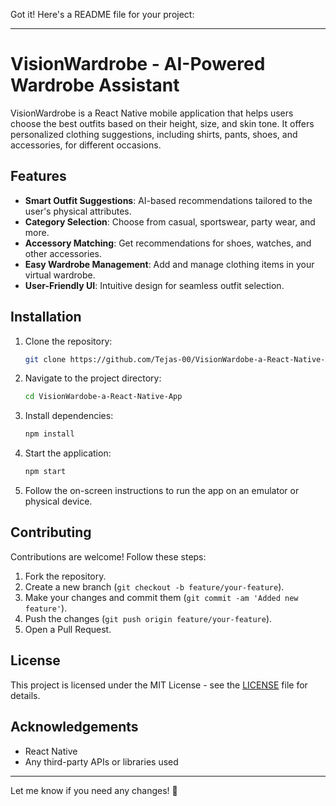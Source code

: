 Got it! Here's a README file for your project:

---

# VisionWardrobe - AI-Powered Wardrobe Assistant

VisionWardrobe is a React Native mobile application that helps users choose the best outfits based on their height, size, and skin tone. It offers personalized clothing suggestions, including shirts, pants, shoes, and accessories, for different occasions.

## Features

- **Smart Outfit Suggestions**: AI-based recommendations tailored to the user's physical attributes.
- **Category Selection**: Choose from casual, sportswear, party wear, and more.
- **Accessory Matching**: Get recommendations for shoes, watches, and other accessories.
- **Easy Wardrobe Management**: Add and manage clothing items in your virtual wardrobe.
- **User-Friendly UI**: Intuitive design for seamless outfit selection.

## Installation

1. Clone the repository:

   ```sh
   git clone https://github.com/Tejas-00/VisionWardobe-a-React-Native-App.git
   ```

2. Navigate to the project directory:

   ```sh
   cd VisionWardobe-a-React-Native-App
   ```

3. Install dependencies:

   ```sh
   npm install
   ```

4. Start the application:

   ```sh
   npm start
   ```

5. Follow the on-screen instructions to run the app on an emulator or physical device.

## Contributing

Contributions are welcome! Follow these steps:

1. Fork the repository.
2. Create a new branch (`git checkout -b feature/your-feature`).
3. Make your changes and commit them (`git commit -am 'Added new feature'`).
4. Push the changes (`git push origin feature/your-feature`).
5. Open a Pull Request.

## License

This project is licensed under the MIT License - see the [LICENSE](LICENSE) file for details.

## Acknowledgements

- React Native
- Any third-party APIs or libraries used

---

Let me know if you need any changes! 🚀
